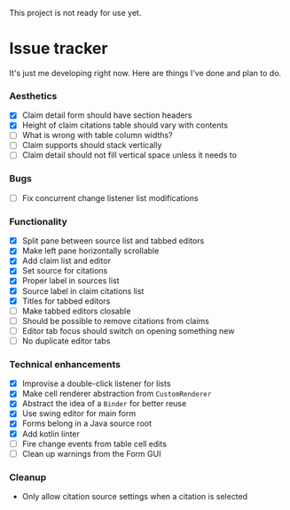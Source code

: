 This project is not ready for use yet.

# Issue tracker
It's just me developing right now. Here are things I've done and plan to do.

### Aesthetics
- [x] Claim detail form should have section headers
- [x] Height of claim citations table should vary with contents
- [ ] What is wrong with table column widths?
- [ ] Claim supports should stack vertically
- [ ] Claim detail should not fill vertical space unless it needs to

### Bugs
- [ ] Fix concurrent change listener list modifications

### Functionality
- [x] Split pane between source list and tabbed editors
- [x] Make left pane horizontally scrollable
- [x] Add claim list and editor
- [x] Set source for citations
- [x] Proper label in sources list
- [x] Source label in claim citations list
- [x] Titles for tabbed editors
- [ ] Make tabbed editors closable
- [ ] Should be possible to remove citations from claims
- [ ] Editor tab focus should switch on opening something new
- [ ] No duplicate editor tabs

### Technical enhancements
- [x] Improvise a double-click listener for lists
- [x] Make cell renderer abstraction from `CustomRenderer`
- [x] Abstract the idea of a `Binder` for better reuse
- [x] Use swing editor for main form
- [x] Forms belong in a Java source root
- [x] Add kotlin linter
- [ ] Fire change events from table cell edits
- [ ] Clean up warnings from the Form GUI

### Cleanup
- Only allow citation source settings when a citation is selected